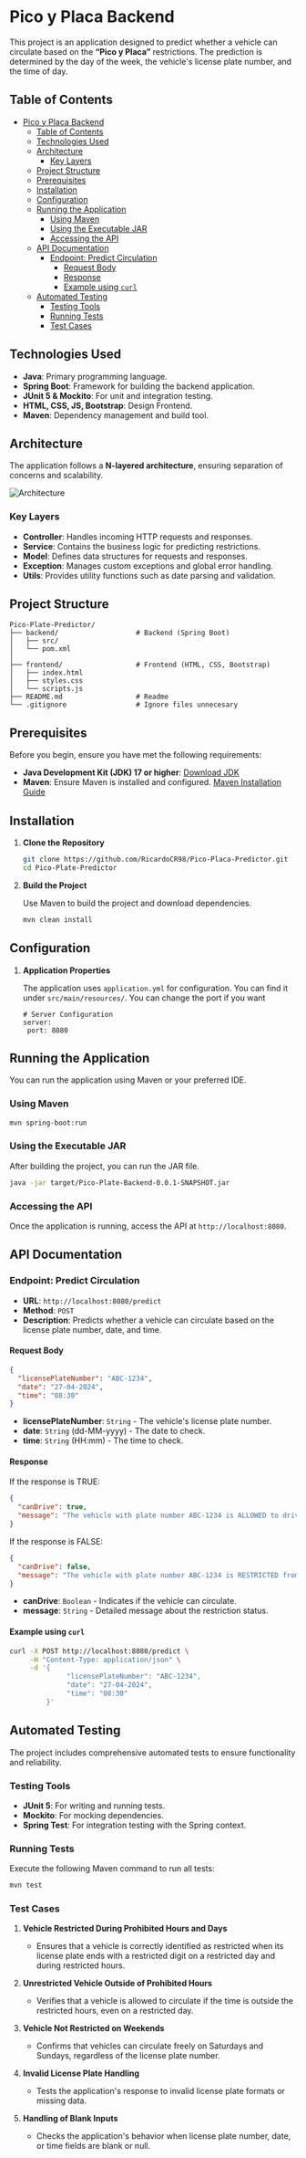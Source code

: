 # Pico y Placa Backend

This project is an application designed to predict whether a vehicle can circulate based on the **“Pico y Placa”** restrictions. The prediction is determined by the day of the week, the vehicle's license plate number, and the time of day.

## Table of Contents

- [Pico y Placa Backend](#pico-y-placa-backend)
  - [Table of Contents](#table-of-contents)
  - [Technologies Used](#technologies-used)
  - [Architecture](#architecture)
    - [Key Layers](#key-layers)
  - [Project Structure](#project-structure)
  - [Prerequisites](#prerequisites)
  - [Installation](#installation)
  - [Configuration](#configuration)
  - [Running the Application](#running-the-application)
    - [Using Maven](#using-maven)
    - [Using the Executable JAR](#using-the-executable-jar)
    - [Accessing the API](#accessing-the-api)
  - [API Documentation](#api-documentation)
    - [Endpoint: Predict Circulation](#endpoint-predict-circulation)
      - [Request Body](#request-body)
      - [Response](#response)
      - [Example using `curl`](#example-using-curl)
  - [Automated Testing](#automated-testing)
    - [Testing Tools](#testing-tools)
    - [Running Tests](#running-tests)
    - [Test Cases](#test-cases)



## Technologies Used

- **Java**: Primary programming language.
- **Spring Boot**: Framework for building the backend application.
- **JUnit 5 & Mockito**: For unit and integration testing.
- **HTML, CSS, JS, Bootstrap**: Design Frontend.
- **Maven**: Dependency management and build tool.

## Architecture

The application follows a **N-layered architecture**, ensuring separation of concerns and scalability.

![Architecture](./Images/Architecture.png)

### Key Layers

- **Controller**: Handles incoming HTTP requests and responses.
- **Service**: Contains the business logic for predicting restrictions.
- **Model**: Defines data structures for requests and responses.
- **Exception**: Manages custom exceptions and global error handling.
- **Utils**: Provides utility functions such as date parsing and validation.

## Project Structure

```
Pico-Plate-Predictor/
├── backend/                   # Backend (Spring Boot)
│   ├── src/
│   └── pom.xml
│
├── frontend/                  # Frontend (HTML, CSS, Bootstrap)
│   ├── index.html
│   ├── styles.css
│   └── scripts.js
├── README.md                  # Readme
└── .gitignore                 # Ignore files unnecesary
```

## Prerequisites

Before you begin, ensure you have met the following requirements:

- **Java Development Kit (JDK) 17 or higher**: [Download JDK](https://www.oracle.com/java/technologies/javase-jdk17-downloads.html)
- **Maven**: Ensure Maven is installed and configured. [Maven Installation Guide](https://maven.apache.org/install.html)

## Installation

1. **Clone the Repository**

   ```bash
   git clone https://github.com/RicardoCR98/Pico-Placa-Predictor.git
   cd Pico-Plate-Predictor
   ```

2. **Build the Project**

   Use Maven to build the project and download dependencies.

   ```bash
   mvn clean install
   ```

## Configuration

1. **Application Properties**

   The application uses `application.yml` for configuration. You can find it under `src/main/resources/`. You can change the port if you want
   ```properties
   # Server Configuration
   server:
    port: 8080
   ```
## Running the Application

You can run the application using Maven or your preferred IDE.

### Using Maven

```bash
mvn spring-boot:run
```

### Using the Executable JAR

After building the project, you can run the JAR file.

```bash
java -jar target/Pico-Plate-Backend-0.0.1-SNAPSHOT.jar
```

### Accessing the API

Once the application is running, access the API at `http://localhost:8080`.

## API Documentation

### Endpoint: Predict Circulation

- **URL**: `http://localhost:8080/predict`
- **Method**: `POST`
- **Description**: Predicts whether a vehicle can circulate based on the license plate number, date, and time.

#### Request Body

```json
{
  "licensePlateNumber": "ABC-1234",
  "date": "27-04-2024",
  "time": "08:30"
}
```

- **licensePlateNumber**: `String` - The vehicle's license plate number.
- **date**: `String` (dd-MM-yyyy) - The date to check.
- **time**: `String` (HH:mm) - The time to check.

#### Response

If the response is TRUE:
```json
{
  "canDrive": true,
  "message": "The vehicle with plate number ABC-1234 is ALLOWED to drive on SATURDAY at 08:30."
}
```
If the response is FALSE:
```json
{
  "canDrive": false,
  "message": "The vehicle with plate number ABC-1234 is RESTRICTED from driving on 27-04-2024 at 08:30."
}
```

- **canDrive**: `Boolean` - Indicates if the vehicle can circulate.
- **message**: `String` - Detailed message about the restriction status.

#### Example using `curl`

```bash
curl -X POST http://localhost:8080/predict \
     -H "Content-Type: application/json" \
     -d '{
              "licensePlateNumber": "ABC-1234",
              "date": "27-04-2024",
              "time": "08:30"
         }'
```

## Automated Testing

The project includes comprehensive automated tests to ensure functionality and reliability.

### Testing Tools

- **JUnit 5**: For writing and running tests.
- **Mockito**: For mocking dependencies.
- **Spring Test**: For integration testing with the Spring context.

### Running Tests

Execute the following Maven command to run all tests:

```bash
mvn test
```

### Test Cases

1. **Vehicle Restricted During Prohibited Hours and Days**
    - Ensures that a vehicle is correctly identified as restricted when its license plate ends with a restricted digit on a restricted day and during restricted hours.

2. **Unrestricted Vehicle Outside of Prohibited Hours**
    - Verifies that a vehicle is allowed to circulate if the time is outside the restricted hours, even on a restricted day.

3. **Vehicle Not Restricted on Weekends**
    - Confirms that vehicles can circulate freely on Saturdays and Sundays, regardless of the license plate number.

4. **Invalid License Plate Handling**
    - Tests the application's response to invalid license plate formats or missing data.

5. **Handling of Blank Inputs**
    - Checks the application's behavior when license plate number, date, or time fields are blank or null.

